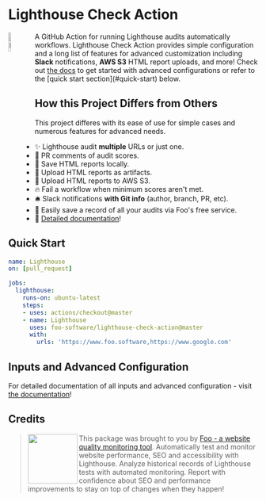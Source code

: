 # Lighthouse Check Action

<img alt="Lighthouse" src="https://lighthouse-check.s3.amazonaws.com/images/lighthouse-600x600.png" width="10%" align="left" />
<p>A GitHub Action for running Lighthouse audits automatically workflows. Lighthouse Check Action provides simple configuration and a long list of features for advanced customization including <strong>Slack</strong> notifications, <strong>AWS S3</strong> HTML report uploads, and more! Check out <a href="https://www.foo.software/docs/lighthouse-check-github-action">the docs</a> to get started with advanced configurations or refer to the [quick start section](#quick-start) below.</p>

## How this Project Differs from Others

This project differes with its ease of use for simple cases and numerous features for advanced needs.

- ✨ Lighthouse audit **multiple** URLs or just one.
- 💬 PR comments of audit scores.
- 🎉 Save HTML reports locally.
- 💖 Upload HTML reports as artifacts.
- 🙌 Upload HTML reports to AWS S3.
- 🔥 Fail a workflow when minimum scores aren't met.
- 🛎️ Slack notifications **with Git info** (author, branch, PR, etc).
- 💎 Easily save a record of all your audits via Foo's free service.
- 🤗 [Detailed documentation](https://www.foo.software/docs/lighthouse-check-github-action)!

## Quick Start

```yaml
name: Lighthouse
on: [pull_request]

jobs:
  lighthouse:
    runs-on: ubuntu-latest
    steps:
    - uses: actions/checkout@master
    - name: Lighthouse
      uses: foo-software/lighthouse-check-action@master
      with:
        urls: 'https://www.foo.software,https://www.google.com'
```

## Inputs and Advanced Configuration

For detailed documentation of all inputs and advanced configuration - visit [the documentation](https://www.foo.software/docs/lighthouse-check-github-action)!

## Credits

> <img src="https://lighthouse-check.s3.amazonaws.com/images/logo-simple-blue-light-512.png" width="100" height="100" align="left" /> This package was brought to you by [Foo - a website quality monitoring tool](https://www.foo.software). Automatically test and monitor website performance, SEO and accessibility with Lighthouse. Analyze historical records of Lighthouse tests with automated monitoring. Report with confidence about SEO and performance improvements to stay on top of changes when they happen!
